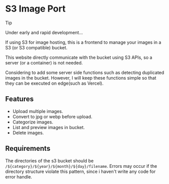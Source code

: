 # S3 Image Port

> [!TIP]
> Under early and rapid development...

If using S3 for image hosting, this is a frontend to manage your images in a S3 (or S3 compatible) bucket.

This website directly communicate with the bucket using S3 APIs, so a server (or a container) is not needed.

Considering to add some server side functions such as detecting duplicated images in the bucket. However, I will keep these functions simple so that they can be executed on edge(such as Vercel).

## Features

- Upload multiple images.
- Convert to jpg or webp before upload.
- Categorize images.
- List and preview images in bucket.
- Delete images.

## Requirements

The directories of the s3 bucket should be `/${category}/${year}/${month}/${day}/filename`. Errors may occur if the directory structure violate this pattern, since i haven't write any code for error handle.
